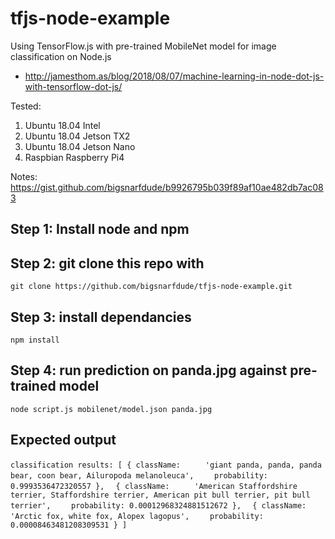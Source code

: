 # tfjs-node-example

Using TensorFlow.js with pre-trained MobileNet model for image classification on Node.js

* http://jamesthom.as/blog/2018/08/07/machine-learning-in-node-dot-js-with-tensorflow-dot-js/

Tested:
1. Ubuntu 18.04 Intel
2. Ubuntu 18.04 Jetson TX2
3. Ubuntu 18.04 Jetson Nano
4. Raspbian Raspberry Pi4

Notes:
https://gist.github.com/bigsnarfdude/b9926795b039f89af10ae482db7ac083

## Step 1: Install node and npm

## Step 2: git clone this repo with

`git clone https://github.com/bigsnarfdude/tfjs-node-example.git `

## Step 3: install dependancies

`npm install`

## Step 4: run prediction on panda.jpg against pre-trained model

`node script.js mobilenet/model.json panda.jpg`


## Expected output

`classification results: [ { className:`
`     'giant panda, panda, panda bear, coon bear, Ailuropoda melanoleuca',`
`    probability: 0.9993536472320557 },`
`  { className:`
`     'American Staffordshire terrier, Staffordshire terrier, American pit bull terrier, pit bull terrier',`
`    probability: 0.00012968324881512672 },`
`  { className: 'Arctic fox, white fox, Alopex lagopus',`
`    probability: 0.00008463481208309531 } ]`
